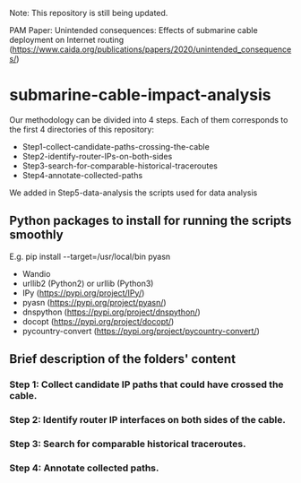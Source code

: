 Note: This repository is still being updated. 

PAM Paper: Unintended consequences: Effects of submarine cable deployment on Internet routing (https://www.caida.org/publications/papers/2020/unintended_consequences/)

# submarine-cable-impact-analysis

Our methodology can be divided into 4 steps. Each of them corresponds to the first 4 directories of this repository:  
* Step1-collect-candidate-paths-crossing-the-cable
* Step2-identify-router-IPs-on-both-sides
* Step3-search-for-comparable-historical-traceroutes
* Step4-annotate-collected-paths

We added in Step5-data-analysis the scripts used for data analysis

## Python packages to install for running the scripts smoothly
E.g. pip install --target=/usr/local/bin pyasn
* Wandio
* urllib2 (Python2) or urllib (Python3)
* IPy (https://pypi.org/project/IPy/)
* pyasn (https://pypi.org/project/pyasn/)
* dnspython (https://pypi.org/project/dnspython/)
* docopt (https://pypi.org/project/docopt/) 
* pycountry-convert (https://pypi.org/project/pycountry-convert/)
 
## Brief description of the folders' content   
### Step 1: Collect candidate IP paths that could have crossed the cable.




### Step 2: Identify router IP interfaces on both sides of the cable.




### Step 3: Search for comparable historical traceroutes.




### Step 4: Annotate collected paths.
